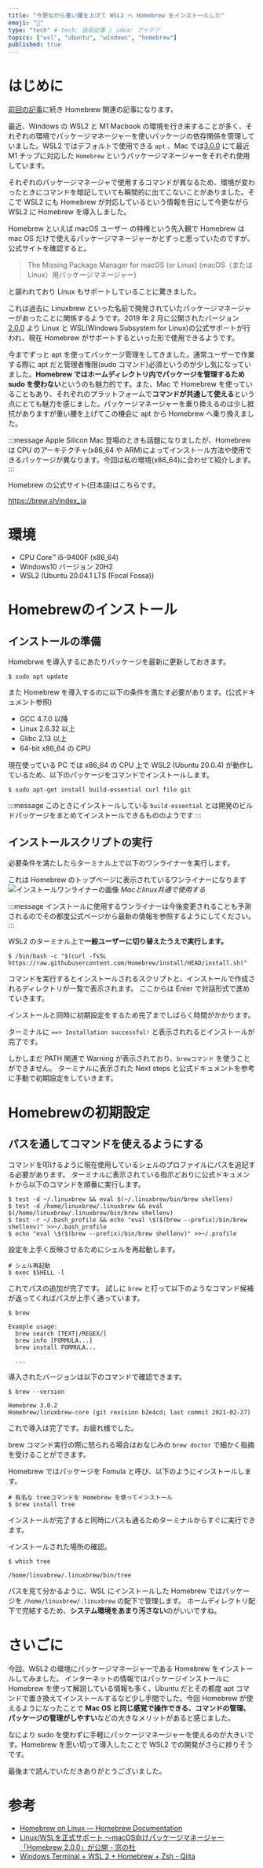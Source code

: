 ```yaml
---
title: "今更ながら重い腰を上げて WSL2 へ Homebrew をインストールした"
emoji: "🧳"
type: "tech" # tech: 技術記事 / idea: アイデア
topics: ["wsl", "ubuntu", "windows", "homebrew"]
published: true
---
```


# はじめに

[前回の記事](https://zenn.dev/ryuu/articles/brew-yarn-warning)に続き Homebrew 関連の記事になります。

最近、Windows の WSL2 と M1 Macbook の環境を行き来することが多く、それぞれの環境でパッケージマネージャーを使いパッケージの依存関係を管理していました。WSL2 ではデフォルトで使用できる `apt` 、Mac では[3.0.0](https://brew.sh/2021/02/05/homebrew-3.0.0/) にて最近 M1 チップに対応した `Homebrew` というパッケージマネージャーをそれぞれ使用しています。

それぞれのパッケージマネージャで使用するコマンドが異なるため、環境が変わったときにコマンドを暗記していても瞬間的に出てこないことがありました。そこで WSL2 にも Homebrew が対応しているという情報を目にして今更ながら WSL2 に Homebrew を導入しました。

Homebrew といえば macOS ユーザー の特権という先入観で Homebrew は mac OS だけで使えるパッケージマネージャーかとずっと思っていたのですが、公式サイトを確認すると。

> The Missing Package Manager for macOS (or Linux)
(macOS（または Linux）用パッケージマネージャー)

と謳われており Linux もサポートしていることに驚きました。

これは過去に Linuxbrew といった名前で開発されていたパッケージマネージャーがあったことに関係するようです。2019 年 2 月に公開されたバージョン [2.0.0](https://brew.sh/2019/02/02/homebrew-2.0.0/) より Linux と WSL(Windows Subsystem for Linux)の公式サポートが行われ、現在 Homebrew がサポートするといった形で使用できるようです。

今までずっと apt を使ってパッケージ管理をしてきました。通常ユーザーで作業する際に apt だと管理者権限(sudo コマンド)必須というのが少し気になっていました。**Homebrew ではホームディレクトリ内でパッケージを管理するため sudo を使わない**というのも魅力的です。また、Mac で Homebrew を使っていることもあり、それぞれのプラットフォームで**コマンドが共通して使える**という点にとても魅力を感じました。パッケージマネージャーを乗り換えるのは少し抵抗がありますが重い腰を上げてこの機会に apt から Homebrew へ乗り換えました。

:::message
Apple Silicon Mac 登場のときも話題になりましたが、Homebrew は CPU のアーキテクチャ(x86_64 や ARM)によってインストール方法や使用できるパッケージが異なります。今回は私の環境(x86_64)に合わせて紹介します。
:::

Homebrew の公式サイト(日本語)はこちらです。

https://brew.sh/index_ja

# 環境

- CPU Core™ i5-9400F (x86_64)
- Windows10 バージョン 20H2
- WSL2 (Ubuntu 20.04.1 LTS (Focal Fossa))

# Homebrewのインストール

## インストールの準備

Homebrwe を導入するにあたりパッケージを最新に更新しておきます。

```shell
$ sudo apt update
```

また Homebrew を導入するのに以下の条件を満たす必要があります。(公式ドキュメント参照)

- GCC 4.7.0 以降
- Linux 2.6.32 以上
- Glibc 2.13 以上
- 64-bit x86_64 の CPU

現在使っている PC では x86_64 の CPU 上で WSL2 (Ubuntu 20.0.4) が動作しているため、以下のパッケージをコマンドでインストールします。

```shell
$ sudo apt-get install build-essential curl file git
```

:::message
このときにインストールしている `build-essential` とは開発のビルドパッケージをまとめてインストールできるもののようです
:::

## インストールスクリプトの実行

必要条件を満たしたらターミナル上で以下のワンライナーを実行します。

これは Homebrew のトップページに表示されているワンライナーになります
![インストールワンライナーの画像](https://storage.googleapis.com/zenn-user-upload/pk2evmbol40spx5no4fi85gi4lqn)
*Macとlinux共通で使用する*

:::message
インストールに使用するワンライナーは今後変更されることも予測されるのでその都度公式ページから最新の情報を参照するようにしてください。
:::

WSL2 のターミナル上で**一般ユーザーに切り替えたうえで実行します。**

```shell
$ /bin/bash -c "$(curl -fsSL https://raw.githubusercontent.com/Homebrew/install/HEAD/install.sh)"
```

コマンドを実行するとインストールされるスクリプトと、インストールで作成されるディレクトリが一覧で表示されます。
ここからは Enter で対話形式で進めていきます。

インストールと同時に初期設定をするため完了までしばらく時間がかかります。

ターミナルに `==> Installation successful!` と表示されれるとインストールが完了です。

しかしまだ PATH 関連で Warning が表示されており、`brewコマンド` を使うことができません。
ターミナルに表示された Next steps と公式ドキュメントを参考に手動で初期設定をしていきます。

# Homebrewの初期設定

## パスを通してコマンドを使えるようにする

コマンドを叩けるように現在使用しているシェルのプロファイルにパスを追記する必要があります。
ターミナルに表示されている指示どおりに公式ドキュメントから以下のコマンドを順番に実行します。

```shell
$ test -d ~/.linuxbrew && eval $(~/.linuxbrew/bin/brew shellenv)
$ test -d /home/linuxbrew/.linuxbrew && eval $(/home/linuxbrew/.linuxbrew/bin/brew shellenv)
$ test -r ~/.bash_profile && echo "eval \$($(brew --prefix)/bin/brew shellenv)" >>~/.bash_profile
$ echo "eval \$($(brew --prefix)/bin/brew shellenv)" >>~/.profile
```

設定を上手く反映させるためにシェルを再起動します。

```shell
# シェル再起動
$ exec $SHELL -l
```

これでパスの追加が完了です。
試しに `brew` と打って以下のようなコマンド候補が返ってくればパスが上手く通っています。

```shell
$ brew

Example usage:
  brew search [TEXT|/REGEX/]
  brew info [FORMULA...]
  brew install FORMULA...

  ...
```

導入されたバージョンは以下のコマンドで確認できます。

```shell
$ brew --version

Homebrew 3.0.2
Homebrew/linuxbrew-core (git revision b2e4cd; last commit 2021-02-27)
```

これで導入は完了です。お疲れ様でした。

brew コマンド実行の際に怒られる場合はおなじみの `brew doctor` で細かく指摘を受けることができます。

Homebrew ではパッケージを Fomula と呼び、以下のようにインストールします。

```shell
# 有名な treeコマンドを Homebrew を使ってインストール
$ brew install tree
```
インストールが完了すると同時にパスも通るためターミナルからすぐに実行できます。

インストールされた場所の確認。

```shell
$ which tree

/home/linuxbrew/.linuxbrew/bin/tree
```

パスを見て分かるように、WSL にインストールした Homebrew ではパッケージを `/home/linuxbrew/.linuxbrew` の配下で管理します。
ホームディレクトリ配下で完結するため、**システム環境をあまり汚さない**のがいいですね。

# さいごに

今回、WSL2 の環境にパッケージマネージャーである Homebrew をインストールしてみました。
インターネットの情報ではパッケージインストールに Homebrew を使って解説している情報も多く、Ubuntu だとその都度 apt コマンドで置き換えてインストールするなど少し手間でした。今回 Homebrew が使えるようになったことで **Mac OS と同じ感覚で操作できる、コマンドの管理、パッケージの管理がしやすい**などの大きなメリットがあると感じました。

なにより sudo を使わずに手軽にパッケージマネージャーを使えるのが大きいです。Homebrew を思い切って導入したことで WSL2 での開発がさらに捗りそうです。

最後まで読んでいただきありがとうございました。

# 参考

- [Homebrew on Linux — Homebrew Documentation](https://docs.brew.sh/Homebrew-on-Linux)
- [Linux/WSLを正式サポート ～macOS向けパッケージマネージャー「Homebrew 2.0.0」が公開 - 窓の杜](https://forest.watch.impress.co.jp/docs/news/1167988.html)
- [Windows Terminal + WSL 2 + Homebrew + Zsh - Qiita](https://qiita.com/okayurisotto/items/36f6f9df499a74e62bff)